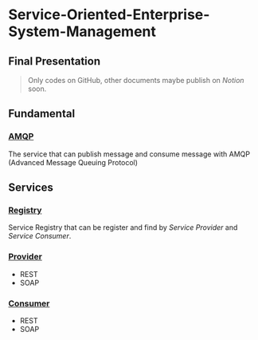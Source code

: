 # Service-Oriented-Enterprise-System-Management

## Final Presentation

> Only codes on GitHub, other documents maybe publish on _Notion_ soon.

## Fundamental

### [AMQP](amqp)

The service that can publish message and consume message with AMQP (Advanced Message Queuing Protocol)

## Services

### [Registry](registry)

Service Registry that can be register and find by _Service Provider_ and _Service Consumer_.

### [Provider](provider)

- REST
- SOAP

### [Consumer](consumer)

- REST
- SOAP
